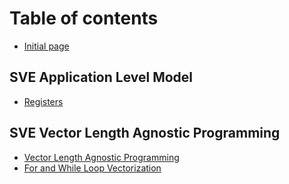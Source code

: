 # Table of contents

* [Initial page](README.md)

## SVE Application Level Model

* [Registers](sve-application-level-model/registers.md)

## SVE Vector Length Agnostic Programming

* [Vector Length Agnostic Programming](sve-vector-length-agnostic-programming/vector-length-agnostic-programming.md)
* [For and While Loop Vectorization](sve-vector-length-agnostic-programming/for-and-while-loop-vectorization.md)

